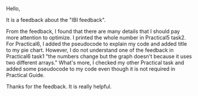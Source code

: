 Hello,

It is a feedback about the "IBI feedback". 

From the feedback, I found that there are many details that I should pay more attention to optimize.
I printed the whole number in Practical5 task2. For Practical6, I added the pseudocode to explain my code and added title to my pie chart.
However, I do not understand one of the feedback in Practical6 task1 "the numbers change but the graph doesn't because it uses two different arrays."
What's more, I checked my other Practical task and added some pseudocode to my code even though it is not required in Practical Guide.

Thanks for the feedback. It is really helpful.
